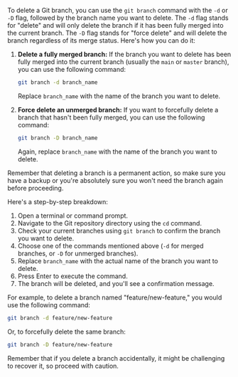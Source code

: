 To delete a Git branch, you can use the `git branch` command with the `-d` or `-D` flag, followed by the branch name you want to delete. The `-d` flag stands for "delete" and will only delete the branch if it has been fully merged into the current branch. The `-D` flag stands for "force delete" and will delete the branch regardless of its merge status. Here's how you can do it:

1. **Delete a fully merged branch:**
   If the branch you want to delete has been fully merged into the current branch (usually the `main` or `master` branch), you can use the following command:

   ```bash
   git branch -d branch_name
   ```

   Replace `branch_name` with the name of the branch you want to delete.

2. **Force delete an unmerged branch:**
   If you want to forcefully delete a branch that hasn't been fully merged, you can use the following command:

   ```bash
   git branch -D branch_name
   ```

   Again, replace `branch_name` with the name of the branch you want to delete.

Remember that deleting a branch is a permanent action, so make sure you have a backup or you're absolutely sure you won't need the branch again before proceeding.

Here's a step-by-step breakdown:

1. Open a terminal or command prompt.
2. Navigate to the Git repository directory using the `cd` command.
3. Check your current branches using `git branch` to confirm the branch you want to delete.
4. Choose one of the commands mentioned above (`-d` for merged branches, or `-D` for unmerged branches).
5. Replace `branch_name` with the actual name of the branch you want to delete.
6. Press Enter to execute the command.
7. The branch will be deleted, and you'll see a confirmation message.

For example, to delete a branch named "feature/new-feature," you would use the following command:

```bash
git branch -d feature/new-feature
```

Or, to forcefully delete the same branch:

```bash
git branch -D feature/new-feature
```

Remember that if you delete a branch accidentally, it might be challenging to recover it, so proceed with caution.